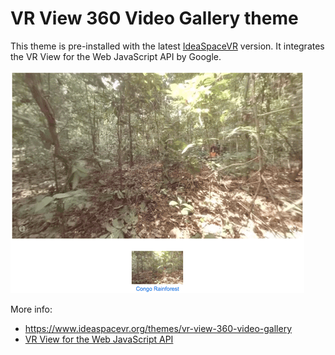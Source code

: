 # VR View 360 Video Gallery theme
This theme is pre-installed with the latest <a href="https://github.com/IdeaSpaceVR/IdeaSpace">IdeaSpaceVR</a> version. It integrates the VR View for the Web JavaScript API by Google.

![VR View 360 Video Gallery](screenshot.png)

More info: 

- <a href="https://www.ideaspacevr.org/themes/vr-view-360-video-gallery">https://www.ideaspacevr.org/themes/vr-view-360-video-gallery</a>
- <a href="https://developers.google.com/vr/concepts/vrview-web" target="_blank">VR View for the Web JavaScript API</a>
